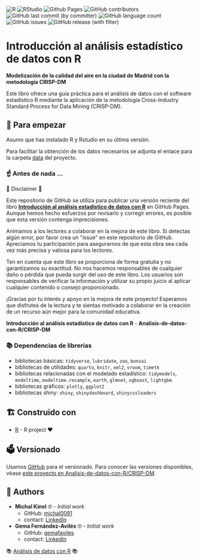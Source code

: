 <!-- badges: start -->

![R](https://img.shields.io/badge/r-%23276DC3.svg?style=for-the-badge&logo=r&logoColor=white)
![RStudio](https://img.shields.io/badge/RStudio-4285F4?style=for-the-badge&logo=rstudio&logoColor=white)
![Github Pages](https://img.shields.io/badge/github%20pages-121013?style=for-the-badge&logo=github&logoColor=white)
![GitHub contributors](https://img.shields.io/github/contributors/Analisis-de-datos-con-R/CRISP-DM)
![GitHub last commit (by committer)](https://img.shields.io/github/last-commit/Analisis-de-datos-con-R/CRISP-DM)
![GitHub language count](https://img.shields.io/github/languages/count/Analisis-de-datos-con-R/CRISP-DM)
![GitHub issues](https://img.shields.io/github/issues-raw/Analisis-de-datos-con-R/CRISP-DM)
![GitHub release (with filter)](https://img.shields.io/github/v/release/Analisis-de-datos-con-R/CRISP-DM)


<!-- badges: end -->


# Introducción al análisis estadístico de datos con R
**Modelización de la calidad del aire en la ciudad de Madrid con la metodología CRISP-DM**

Este libro ofrece una guía práctica para el análisis de datos con el software estadístico R mediante la aplicación de la metodología Cross-Industry Standard Process for Data Mining (CRISP-DM).

## :rocket: Para empezar

Asumo que has instalado R y Rstudio en su última versión.

Para facilitar la obtención de los datos necesarios se adjunta el enlace para la carpeta [data](https://drive.google.com/file/d/1f9BbFlUfagPDCS5gSw_ZfriAM4LfDkgE/view?usp=sharing) del proyecto.

### :point_up: Antes de nada ...

🙈 Disclaimer 🙈

Este repositorio de GitHub se utiliza para publicar una versión reciente del libro [**Introducción al análisis estadístico de datos con R**](https://analisis-de-datos-con-r.github.io/CRISP-DM/) en GitHub Pages. Aunque hemos hecho esfuerzos por revisarlo y corregir errores, es posible que esta versión contenga imprecisiones.

Animamos a los lectores a colaborar en la mejora de este libro. Si detectas algún error, por favor crea un "issue" en este repositorio de GitHub. Apreciamos tu participación para asegurarnos de que esta obra sea cada vez más precisa y valiosa para los lectores.

Ten en cuenta que este libro se proporciona de forma gratuita y no garantizamos su exactitud. No nos hacemos responsables de cualquier daño o pérdida que pueda surgir del uso de este libro. Los usuarios son responsables de verificar la información y utilizar su propio juicio al aplicar cualquier contenido o consejo proporcionado.

¡Gracias por tu interés y apoyo en la mejora de este proyecto! Esperamos que disfrutes de la lectura y te sientas motivado a colaborar en la creación de un recurso aún mejor para la comunidad educativa.

**Introducción al análisis estadístico de datos con R** - **Analisis-de-datos-con-R/CRISP-DM**

### :books: Dependencias de librerías

- bibliotecas básicas: `tidyverse`, `lubridate`, `zoo`, `bonsai`
- bibliotecas de utilidades: `quarto`, `knitr`, `xml2`, `vroom`, `timetk`
- bibliotecas relacionadas con el modelado estadístico: `tidymodels`, `modeltime`, `modeltime.resample`, `earth`, `glmnet`, `xgboost`, `lightgbm`
- bibliotecas gráficos: `plotly`, `ggplot2`
- bibliotecas shiny: `shiny`, `shinydashboard`, `shinycssloaders`


## 🏗️ Construido con

-   [R](https://www.r-project.org/) - R project :heart:

## :ballot_box: Versionado

Usamos [GitHub](https://github.com) para el versionado. Para conocer las versiones disponibles, véase [este proyecto en Analisis-de-datos-con-R/CRISP-DM](https://github.com/Analisis-de-datos-con-R/CRISP-DM).

## :pencil: Authors

  - **Michal Kinel** 🤓 - *Initial work*
    * GitHub: [michal0091](https://github.com/michal0091)
    * contact: [LinkedIn](https://www.linkedin.com/in/michal-kinel/)
  - **Gema Fernández-Avilés** 🤓 - *Initial work*
    * GitHub: [gemafaviles](https://github.com/gemafaviles)
    * contact: [LinkedIn](https://www.linkedin.com/in/gema-fern%C3%A1ndez-avil%C3%A9s-calder%C3%B3n-9805a4a3/)
    

:books: [Análisis de datos con R](https://github.com/Analisis-de-datos-con-R/) :books:
